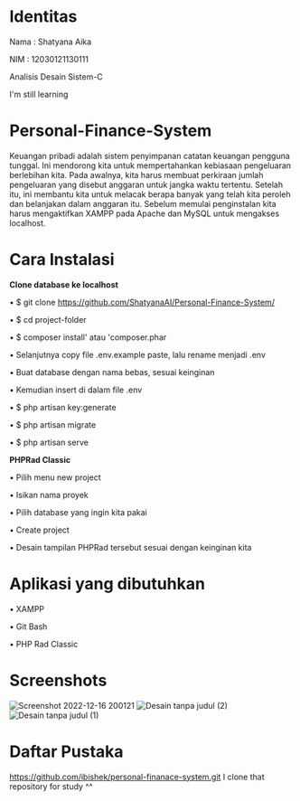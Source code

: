 # Identitas
Nama  : Shatyana Aika 

NIM   : 12030121130111

Analisis Desain Sistem-C

I'm still learning

# Personal-Finance-System
Keuangan pribadi adalah sistem penyimpanan catatan keuangan pengguna tunggal. Ini mendorong kita untuk mempertahankan kebiasaan pengeluaran berlebihan kita. Pada awalnya, kita harus membuat perkiraan jumlah pengeluaran yang disebut anggaran untuk jangka waktu tertentu. Setelah itu, ini membantu kita untuk melacak berapa banyak yang telah kita peroleh dan belanjakan dalam anggaran itu.
Sebelum memulai penginstalan kita harus mengaktifkan XAMPP pada Apache dan MySQL untuk mengakses localhost.


# Cara Instalasi

**Clone database ke localhost**

•	$ git clone https://github.com/ShatyanaAI/Personal-Finance-System/

•	$ cd project-folder

•	$ composer install' atau 'composer.phar

•	Selanjutnya copy file .env.example paste, lalu rename menjadi .env

•	Buat database dengan nama bebas, sesuai keinginan 

•	Kemudian insert di dalam file .env

•	$ php artisan key:generate

•	$ php artisan migrate

•	$ php artisan serve

**PHPRad Classic**

•	Pilih menu new project

•	Isikan nama proyek

•	Pilih database yang ingin kita pakai

•	Create project

•	Desain tampilan PHPRad tersebut sesuai dengan keinginan kita

# Aplikasi yang dibutuhkan

•	XAMPP

•	Git Bash

•	PHP Rad Classic


# Screenshots

![Screenshot 2022-12-16 200121](https://user-images.githubusercontent.com/119637481/208301101-51eed599-b109-4382-b063-ea2105bb5298.jpg)
![Desain tanpa judul (2)](https://user-images.githubusercontent.com/119637481/208301108-08a63cf9-ec6e-4dca-95b7-e137abbdee4b.png)
![Desain tanpa judul (1)](https://user-images.githubusercontent.com/119637481/208301112-c818c044-8693-4db5-b0ed-4f69a1f866b5.png)

# Daftar Pustaka
https://github.com/ibishek/personal-finanace-system.git
I clone that repository for study ^^
